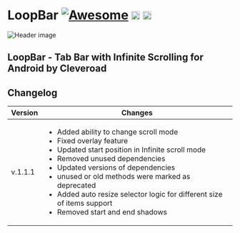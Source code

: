 
# LoopBar [![Awesome](https://cdn.rawgit.com/sindresorhus/awesome/d7305f38d29fed78fa85652e3a63e154dd8e8829/media/badge.svg)](https://github.com/sindresorhus/awesome) <img src="https://www.cleveroad.com/public/comercial/label-android.svg" height="19"> <a href="https://www.cleveroad.com/?utm_source=github&utm_medium=label&utm_campaign=contacts"><img src="https://www.cleveroad.com/public/comercial/label-cleveroad.svg" height="19"></a>
![Header image](/images/header.png)

## LoopBar - Tab Bar with Infinite Scrolling for Android by Cleveroad

## Changelog

Version | Changes
---     | ---
v.1.1.1 | <ul><li>Added ability to change scroll mode</li><li>Fixed overlay feature</li><li>Updated start position in Infinite scroll mode</li><li>Removed unused dependencies</li><li>Updated versions of dependencies</li><li>unused or old methods were marked as deprecated</li><li>Added auto resize selector logic for different size of items support</li><li>Removed start and end shadows</li></ul>

<br />
